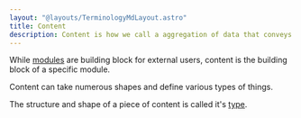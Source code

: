 ```yaml
---
layout: "@layouts/TerminologyMdLayout.astro"
title: Content
description: Content is how we call a aggregation of data that conveys some meaning.
---
```


While [modules](/terminology/module) are building block for external users, content is the building block of a specific module.

Content can take numerous shapes and define various types of things.

The structure and shape of a piece of content is called it's [type](/terminology/content-type).

